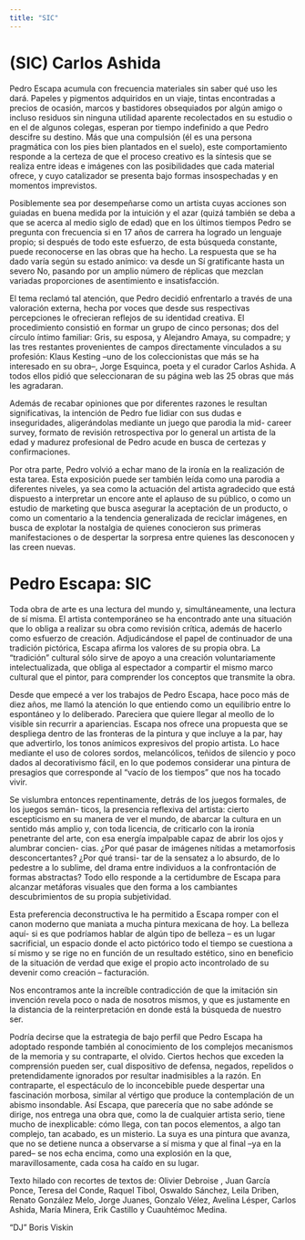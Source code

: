 ```yaml
---
title: "SIC"
---
```

# (SIC) Carlos Ashida 

Pedro Escapa acumula con frecuencia materiales sin saber qué uso les dará. Papeles y pigmentos adquiridos en un viaje, tintas encontradas a precios de ocasión, marcos y bastidores obsequiados por algún amigo o incluso residuos sin ninguna utilidad aparente recolectados en su estudio o en el de algunos colegas, esperan por tiempo indefinido a que Pedro descifre su destino. Más que una compulsión (él es una persona pragmática con los pies bien plantados en el suelo), este comportamiento responde a la certeza de que el proceso creativo es la síntesis que se realiza entre ideas e imágenes con las posibilidades que cada material ofrece, y cuyo catalizador se presenta bajo formas insospechadas y en momentos imprevistos.  

Posiblemente sea por desempeñarse como un artista cuyas acciones son guiadas en buena medida por la intuición y el azar (quizá también se deba a que se acerca al medio siglo de edad) que en los últimos tiempos Pedro se pregunta con frecuencia si en 17 años de carrera ha logrado un lenguaje propio; si después de todo este esfuerzo, de esta búsqueda constante, puede reconocerse en las obras que ha hecho. La respuesta que se ha dado varía según su estado anímico: va desde un Sí gratificante hasta un severo No, pasando por un amplio número de réplicas que mezclan variadas proporciones de asentimiento e insatisfacción. 

El tema reclamó tal atención, que Pedro decidió enfrentarlo a través de una valoración externa, hecha por voces que desde sus respectivas percepciones le ofrecieran reflejos de su identidad creativa. El procedimiento consistió en formar un grupo de cinco personas; dos del círculo íntimo familiar: Gris, su esposa, y Alejandro Amaya, su compadre; y las tres restantes provenientes de campos directamente vinculados a su profesión: Klaus Kesting –uno de los coleccionistas que más se ha interesado en su obra–, Jorge Esquinca, poeta y el curador Carlos Ashida. A todos ellos pidió que seleccionaran de su página web las 25 obras que más les agradaran.

Además de recabar opiniones que por diferentes razones le resultan significativas, la intención de Pedro fue lidiar con sus dudas e inseguridades, aligerándolas mediante un juego que parodia la mid- career survey, formato de revisión retrospectiva por lo general un artista de la edad y madurez profesional de Pedro acude en busca de certezas y confirmaciones.

Por otra parte, Pedro volvió a echar mano de la ironía en la realización de esta tarea. Esta exposición puede ser también leída como una parodia a diferentes niveles, ya sea como la actuación del artista agradecido que está dispuesto a interpretar un encore ante el aplauso de su público, o como un estudio de marketing que busca asegurar la aceptación de un producto, o como un comentario a la tendencia generalizada de reciclar imágenes, en busca de explotar la nostalgia de quienes conocieron sus primeras manifestaciones o de despertar la sorpresa entre quienes las desconocen y las creen nuevas.

# Pedro Escapa: SIC 

Toda obra de arte es una lectura del mundo y, simultáneamente, una lectura de sí
misma. El artista contemporáneo se ha encontrado ante una situación que lo
obliga a realizar su obra como revisión crítica, además de hacerlo como esfuerzo
de creación. Adjudicándose el papel de continuador de una tradición pictórica,
Escapa afirma los valores de su propia obra. La “tradición” cultural sólo sirve de
apoyo a una creación voluntariamente intelectualizada, que obliga al espectador a
compartir el mismo marco cultural que el pintor, para comprender los conceptos
que transmite la obra.  

Desde que empecé a ver los trabajos de Pedro Escapa, hace poco más de diez
años, me llamó la atención lo que entiendo como un equilibrio entre lo espontáneo
y lo deliberado. Pareciera que quiere llegar al meollo de lo visible sin recurrir a
apariencias. Escapa nos ofrece una propuesta que se despliega dentro de las
fronteras de la pintura y que incluye a la par, hay que advertirlo, los tonos anímicos
expresivos del propio artista. Lo hace mediante el uso de colores sordos,
melancólicos, teñidos de silencio y poco dados al decorativismo fácil, en lo que
podemos considerar una pintura de presagios que corresponde al “vacío de los
tiempos” que nos ha tocado vivir.  

Se vislumbra entonces repentinamente, detrás de los juegos formales, de los
juegos semán- ticos, la presencia reflexiva del artista: cierto escepticismo en su
manera de ver el mundo, de abarcar la cultura en un sentido más amplio y, con
toda licencia, de criticarlo con la ironía penetrante del arte, con esa energía
impalpable capaz de abrir los ojos y alumbrar concien- cias. ¿Por qué pasar de
imágenes nítidas a metamorfosis desconcertantes? ¿Por qué transi- tar de la
sensatez a lo absurdo, de lo pedestre a lo sublime, del drama entre individuos a la
confrontación de formas abstractas? Todo ello responde a la certidumbre de
Escapa para alcanzar metáforas visuales que den forma a los cambiantes
descubrimientos de su propia subjetividad.  

Esta preferencia deconstructiva le ha permitido a Escapa romper con el canon
moderno que maniata a mucha pintura mexicana de hoy. La belleza aquí- si es
que podríamos hablar de algún tipo de belleza – es un lugar sacrificial, un espacio
donde el acto pictórico todo el tiempo se cuestiona a sí mismo y se rige no en
función de un resultado estético, sino en beneficio de la situación de verdad que exige el propio acto incontrolado de su devenir como creación – facturación.

Nos encontramos ante la increíble contradicción de que la imitación sin invención
revela poco o nada de nosotros mismos, y que es justamente en la distancia de la
reinterpretación en donde está la búsqueda de nuestro ser.

Podría decirse que la estrategia de bajo perfil que Pedro Escapa ha adoptado
responde también al conocimiento de los complejos mecanismos de la memoria y
su contraparte, el olvido. Ciertos hechos que exceden la comprensión pueden ser,
cual dispositivo de defensa, negados, repelidos o pretendidamente ignorados por
resultar inadmisibles a la razón. En contraparte, el espectáculo de lo inconcebible
puede despertar una fascinación morbosa, similar al vértigo que produce la
contemplación de un abismo insondable. Así Escapa, que parecería que no sabe
adónde se dirige, nos entrega una obra que, como la de cualquier artista serio,
tiene mucho de inexplicable: cómo llega, con tan pocos elementos, a algo tan
complejo, tan acabado, es un misterio. La suya es una pintura que avanza, que no
se detiene nunca a observarse a sí misma y que al final –ya en la pared– se nos
echa encima, como una explosión en la que, maravillosamente, cada cosa ha
caído en su lugar.  

Texto hilado con recortes de textos de: Olivier Debroise , Juan García Ponce,
Teresa del Conde, Raquel Tibol, Oswaldo Sánchez, Leila Driben, Renato González
Melo, Jorge Juanes, Gonzalo Vélez, Avelina Lésper, Carlos Ashida, María Minera,
Erik Castillo y Cuauhtémoc Medina.  

“DJ” Boris Viskin

